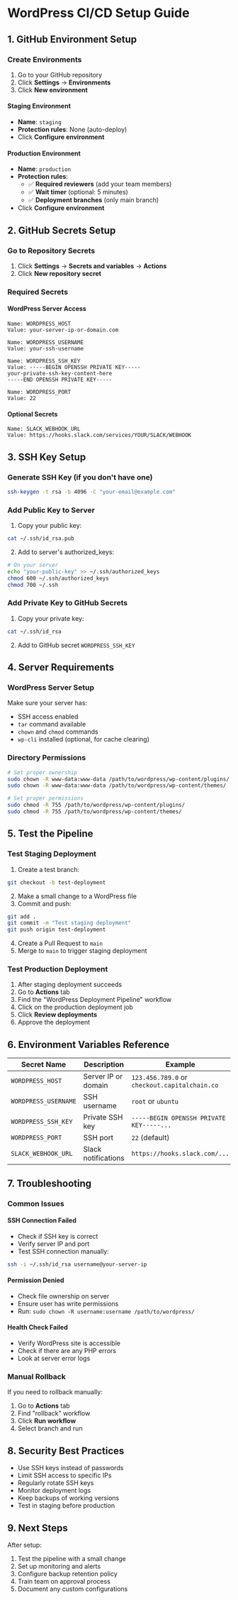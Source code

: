 # WordPress CI/CD Setup Guide

## 1. GitHub Environment Setup

### Create Environments
1. Go to your GitHub repository
2. Click **Settings** → **Environments**
3. Click **New environment**

#### Staging Environment
- **Name**: `staging`
- **Protection rules**: None (auto-deploy)
- Click **Configure environment**

#### Production Environment
- **Name**: `production`
- **Protection rules**: 
  - ✅ **Required reviewers** (add your team members)
  - ✅ **Wait timer** (optional: 5 minutes)
  - ✅ **Deployment branches** (only main branch)
- Click **Configure environment**

## 2. GitHub Secrets Setup

### Go to Repository Secrets
1. Click **Settings** → **Secrets and variables** → **Actions**
2. Click **New repository secret**

### Required Secrets

#### WordPress Server Access
```
Name: WORDPRESS_HOST
Value: your-server-ip-or-domain.com
```

```
Name: WORDPRESS_USERNAME
Value: your-ssh-username
```

```
Name: WORDPRESS_SSH_KEY
Value: -----BEGIN OPENSSH PRIVATE KEY-----
your-private-ssh-key-content-here
-----END OPENSSH PRIVATE KEY-----
```

```
Name: WORDPRESS_PORT
Value: 22
```

#### Optional Secrets
```
Name: SLACK_WEBHOOK_URL
Value: https://hooks.slack.com/services/YOUR/SLACK/WEBHOOK
```

## 3. SSH Key Setup

### Generate SSH Key (if you don't have one)
```bash
ssh-keygen -t rsa -b 4096 -C "your-email@example.com"
```

### Add Public Key to Server
1. Copy your public key:
```bash
cat ~/.ssh/id_rsa.pub
```

2. Add to server's authorized_keys:
```bash
# On your server
echo "your-public-key" >> ~/.ssh/authorized_keys
chmod 600 ~/.ssh/authorized_keys
chmod 700 ~/.ssh
```

### Add Private Key to GitHub Secrets
1. Copy your private key:
```bash
cat ~/.ssh/id_rsa
```

2. Add to GitHub secret `WORDPRESS_SSH_KEY`

## 4. Server Requirements

### WordPress Server Setup
Make sure your server has:
- SSH access enabled
- `tar` command available
- `chown` and `chmod` commands
- `wp-cli` installed (optional, for cache clearing)

### Directory Permissions
```bash
# Set proper ownership
sudo chown -R www-data:www-data /path/to/wordpress/wp-content/plugins/
sudo chown -R www-data:www-data /path/to/wordpress/wp-content/themes/

# Set proper permissions
sudo chmod -R 755 /path/to/wordpress/wp-content/plugins/
sudo chmod -R 755 /path/to/wordpress/wp-content/themes/
```

## 5. Test the Pipeline

### Test Staging Deployment
1. Create a test branch:
```bash
git checkout -b test-deployment
```

2. Make a small change to a WordPress file
3. Commit and push:
```bash
git add .
git commit -m "Test staging deployment"
git push origin test-deployment
```

4. Create a Pull Request to `main`
5. Merge to `main` to trigger staging deployment

### Test Production Deployment
1. After staging deployment succeeds
2. Go to **Actions** tab
3. Find the "WordPress Deployment Pipeline" workflow
4. Click on the production deployment job
5. Click **Review deployments**
6. Approve the deployment

## 6. Environment Variables Reference

| Secret Name | Description | Example |
|-------------|-------------|---------|
| `WORDPRESS_HOST` | Server IP or domain | `123.456.789.0` or `checkout.capitalchain.co` |
| `WORDPRESS_USERNAME` | SSH username | `root` or `ubuntu` |
| `WORDPRESS_SSH_KEY` | Private SSH key | `-----BEGIN OPENSSH PRIVATE KEY-----...` |
| `WORDPRESS_PORT` | SSH port | `22` (default) |
| `SLACK_WEBHOOK_URL` | Slack notifications | `https://hooks.slack.com/...` |

## 7. Troubleshooting

### Common Issues

#### SSH Connection Failed
- Check if SSH key is correct
- Verify server IP and port
- Test SSH connection manually:
```bash
ssh -i ~/.ssh/id_rsa username@your-server-ip
```

#### Permission Denied
- Check file ownership on server
- Ensure user has write permissions
- Run: `sudo chown -R username:username /path/to/wordpress/`

#### Health Check Failed
- Verify WordPress site is accessible
- Check if there are any PHP errors
- Look at server error logs

### Manual Rollback
If you need to rollback manually:
1. Go to **Actions** tab
2. Find "rollback" workflow
3. Click **Run workflow**
4. Select branch and run

## 8. Security Best Practices

- Use SSH keys instead of passwords
- Limit SSH access to specific IPs
- Regularly rotate SSH keys
- Monitor deployment logs
- Keep backups of working versions
- Test in staging before production

## 9. Next Steps

After setup:
1. Test the pipeline with a small change
2. Set up monitoring and alerts
3. Configure backup retention policy
4. Train team on approval process
5. Document any custom configurations
